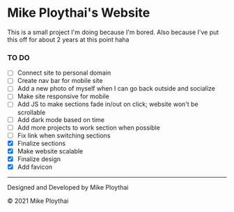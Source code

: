 # Mike Ploythai's Website

This is a small project I'm doing because I'm bored. Also because I've put this off for about 2 years at this point haha

### TO DO

- [ ] Connect site to personal domain
- [ ] Create nav bar for mobile site
- [ ] Add a new photo of myself when I can go back outside and socialize
- [ ] Make site responsive for mobile
- [ ] Add JS to make sections fade in/out on click; website won't be scrollable
- [ ] Add dark mode based on time
- [ ] Add more projects to work section when possible
- [ ] Fix link when switching sections
- [x] Finalize sections
- [x] Make website scalable
- [x] Finalize design
- [x] Add favicon
---
Designed and Developed by Mike Ploythai

© 2021 Mike Ploythai
